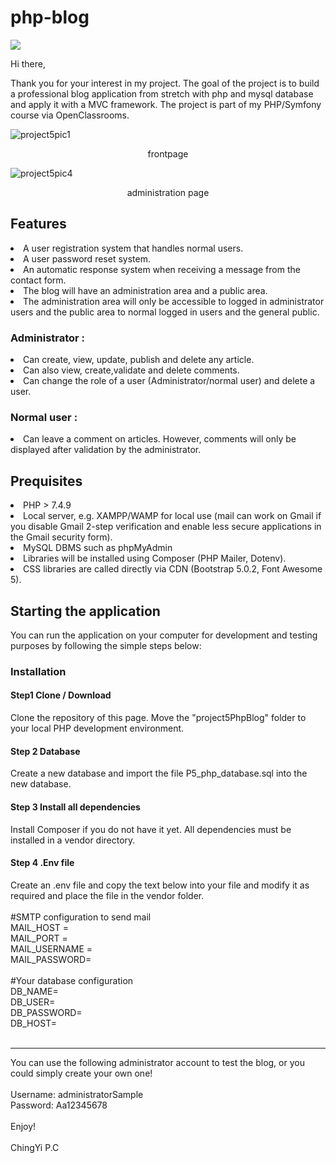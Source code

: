 # php-blog
<a href="https://codeclimate.com/github/JENNYPCHEN/php-blog/maintainability"><img src="https://api.codeclimate.com/v1/badges/8d31f64570610b543924/maintainability" /></a>

Hi there,

Thank you for your interest in my project. The goal of the project is to build a professional blog application from stretch with php and mysql database and apply it with a MVC framework. The project is part of my PHP/Symfony course via OpenClassrooms.

![project5pic1](https://user-images.githubusercontent.com/87466842/140088382-e5318e92-4077-42f2-a9c0-97b6f1f99e9f.png)
<p align="center">frontpage</p>

![project5pic4](https://user-images.githubusercontent.com/87466842/140088570-752ac9ac-e47e-4852-8ecc-db6b8e3c4019.png)
<p align="center">administration page</p>

<h2>Features</h2>
<li>A user registration system that handles normal users.<br></li>
<li>A user password reset system.<br></li>
<li>An automatic response system when receiving a message from the contact form.<br></li>
<li>The blog will have an administration area and a public area.<br></li>
<li>The administration area will only be accessible to logged in administrator users and the public area to normal logged in users and the general public.<br></li>

<h3>Administrator :</h3>
<li>Can create, view, update, publish and delete any article.<br></li>
<li>Can also view, create,validate and delete comments.<br></li>
<li>Can change the role of a user (Administrator/normal user) and delete a user.<br></li>

<h3>Normal user :</h3>
<li>Can leave a comment on articles. However, comments will only be displayed after validation by the administrator.<br></li>

<h2>Prequisites</h2>
<li>PHP > 7.4.9<br></li>
<li>Local server, e.g. XAMPP/WAMP for local use (mail can work on Gmail if you disable Gmail 2-step verification and enable less secure applications in the Gmail security form).<br></li>
<li>MySQL DBMS such as phpMyAdmin<br></li>
<li>Libraries will be installed using Composer (PHP Mailer, Dotenv).<br></li>
<li>CSS libraries are called directly via CDN (Bootstrap 5.0.2, Font Awesome 5).<br></li>

<h2>Starting the application</h2>
You can run the application on your computer for development and testing purposes by following the simple steps below:<br>

<h3>Installation</h3>

<h4>Step1 Clone / Download</h4>
Clone the repository of this page. Move the "project5PhpBlog" folder to your local PHP development environment.

<h4>Step 2 Database</h4>
Create a new database and import the file P5_php_database.sql into the new database.

<h4>Step 3 Install all dependencies</h4>
Install Composer if you do not have it yet. All dependencies must be installed in a vendor directory.

<h4>Step 4 .Env file</h4>
Create an .env file and copy the text below into your file and modify it as required and place the file in the vendor folder.<br>
<br>
#SMTP configuration to send mail<br>
MAIL_HOST = <br>
MAIL_PORT = <br>
MAIL_USERNAME = <br>
MAIL_PASSWORD= <br>
<br>
#Your database configuration<br>
DB_NAME=<br>
DB_USER=<br>
DB_PASSWORD=<br>
DB_HOST=<br>
<br>
<hr>

You can use the following administrator account to test the blog, or you could simply create your own one!<br>
<br>
Username: administratorSample<br>
Password: Aa12345678<br>
<br>
Enjoy!<br>
<br>
ChingYi P.C
